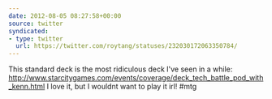 ```yaml
---
date: 2012-08-05 08:27:58+00:00
source: twitter
syndicated:
- type: twitter
  url: https://twitter.com/roytang/statuses/232030172063350784/
---
```


This standard deck is the most ridiculous deck I've seen in a while: http://www.starcitygames.com/events/coverage/deck_tech_battle_pod_with_kenn.html I love it, but I wouldnt want to play it irl! #mtg
